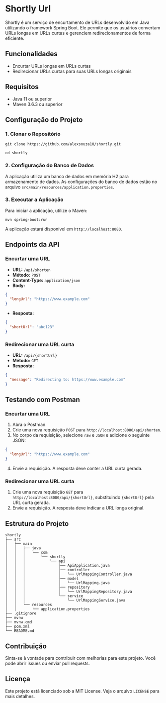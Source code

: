 # Shortly Url

Shortly é um serviço de encurtamento de URLs desenvolvido em Java utilizando o framework Spring Boot. Ele permite que os usuários convertam URLs longas em URLs curtas e gerenciem redirecionamentos de forma eficiente.

## Funcionalidades

- Encurtar URLs longas em URLs curtas
- Redirecionar URLs curtas para suas URLs longas originais

## Requisitos

- Java 11 ou superior
- Maven 3.6.3 ou superior

## Configuração do Projeto

### 1. Clonar o Repositório

```
git clone https://github.com/alexsouza10/shortly.git

cd shortly
```

### 2. Configuração do Banco de Dados

A aplicação utiliza um banco de dados em memória H2 para armazenamento de dados. As configurações do banco de dados estão no arquivo `src/main/resources/application.properties`.

### 3. Executar a Aplicação

Para iniciar a aplicação, utilize o Maven:

```
mvn spring-boot:run
```

A aplicação estará disponível em `http://localhost:8080`.

## Endpoints da API

### Encurtar uma URL

- **URL:** `/api/shorten`
- **Método:** `POST`
- **Content-Type:** `application/json`
- **Body:**

```json
{
  "longUrl": "https://www.example.com"
}
```

- **Resposta:**

```json
{
  "shortUrl": "abc123"
}
```

### Redirecionar uma URL curta

- **URL:** `/api/{shortUrl}`
- **Método:** `GET`
- **Resposta:**

```json
{
  "message": "Redirecting to: https://www.example.com"
}
```

## Testando com Postman

### Encurtar uma URL

1. Abra o Postman.
2. Crie uma nova requisição `POST` para `http://localhost:8080/api/shorten`.
3. No corpo da requisição, selecione `raw` e `JSON` e adicione o seguinte JSON:

```json
{
  "longUrl": "https://www.example.com"
}
```

4. Envie a requisição. A resposta deve conter a URL curta gerada.

### Redirecionar uma URL curta

1. Crie uma nova requisição `GET` para `http://localhost:8080/api/{shortUrl}`, substituindo `{shortUrl}` pela URL curta gerada.
2. Envie a requisição. A resposta deve indicar a URL longa original.

## Estrutura do Projeto

```
shortly
├── src
│   ├── main
│   │   ├── java
│   │   │   └── com
│   │   │       └── shortly
│   │   │           └── api
│   │   │               ├── ApiApplication.java
│   │   │               ├── controller
│   │   │               │   └── UrlMappingController.java
│   │   │               ├── model
│   │   │               │   └── UrlMapping.java
│   │   │               ├── repository
│   │   │               │   └── UrlMappingRepository.java
│   │   │               └── service
│   │   │                   └── UrlMappingService.java
│   │   └── resources
│   │       └── application.properties
├── .gitignore
├── mvnw
├── mvnw.cmd
├── pom.xml
└── README.md
```

## Contribuição

Sinta-se à vontade para contribuir com melhorias para este projeto. Você pode abrir issues ou enviar pull requests.

## Licença

Este projeto está licenciado sob a MIT License. Veja o arquivo `LICENSE` para mais detalhes.
